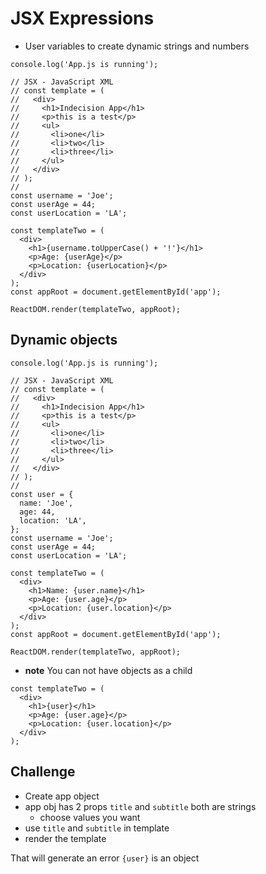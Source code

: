 # JSX Expressions
* User variables to create dynamic strings and numbers

```
console.log('App.js is running');

// JSX - JavaScript XML
// const template = (
//   <div>
//     <h1>Indecision App</h1>
//     <p>this is a test</p>
//     <ul>
//       <li>one</li>
//       <li>two</li>
//       <li>three</li>
//     </ul>
//   </div>
// );
//
const username = 'Joe';
const userAge = 44;
const userLocation = 'LA';

const templateTwo = (
  <div>
    <h1>{username.toUpperCase() + '!'}</h1>
    <p>Age: {userAge}</p>
    <p>Location: {userLocation}</p>
  </div>
);
const appRoot = document.getElementById('app');

ReactDOM.render(templateTwo, appRoot);
```

## Dynamic objects
```
console.log('App.js is running');

// JSX - JavaScript XML
// const template = (
//   <div>
//     <h1>Indecision App</h1>
//     <p>this is a test</p>
//     <ul>
//       <li>one</li>
//       <li>two</li>
//       <li>three</li>
//     </ul>
//   </div>
// );
//
const user = {
  name: 'Joe',
  age: 44,
  location: 'LA',
};
const username = 'Joe';
const userAge = 44;
const userLocation = 'LA';

const templateTwo = (
  <div>
    <h1>Name: {user.name}</h1>
    <p>Age: {user.age}</p>
    <p>Location: {user.location}</p>
  </div>
);
const appRoot = document.getElementById('app');

ReactDOM.render(templateTwo, appRoot);
```

* **note** You can not have objects as a child

```
const templateTwo = (
  <div>
    <h1>{user}</h1>
    <p>Age: {user.age}</p>
    <p>Location: {user.location}</p>
  </div>
);
```

## Challenge
* Create app object
* app obj has 2 props `title` and `subtitle` both are strings
    - choose values you want
* use `title` and `subtitle` in template
* render the template

That will generate an error `{user}` is an object

